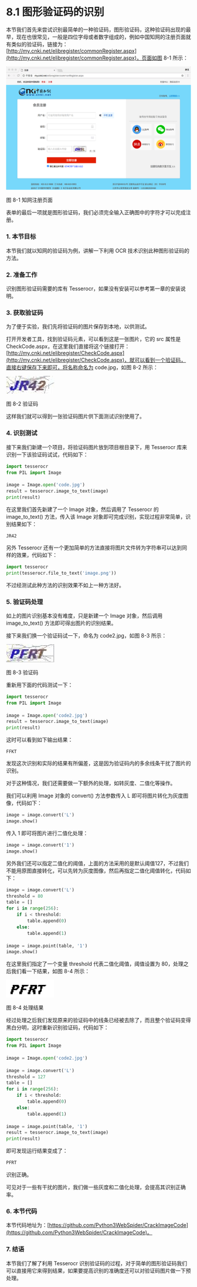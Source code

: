 # 8.1 图形验证码的识别

本节我们首先来尝试识别最简单的一种验证码，图形验证码，这种验证码出现的最早，现在也很常见，一般是四位字母或者数字组成的，例如中国知网的注册页面就有类似的验证码，链接为：[http://my.cnki.net/elibregister/commonRegister.aspx](http://my.cnki.net/elibregister/commonRegister.aspx)，页面如图 8-1 所示：

![](./pictures/8-1.png)

图 8-1 知网注册页面

表单的最后一项就是图形验证码，我们必须完全输入正确图中的字符才可以完成注册。

### 1. 本节目标

本节我们就以知网的验证码为例，讲解一下利用 OCR 技术识别此种图形验证码的方法。

### 2. 准备工作

识别图形验证码需要的库有 Tesserocr，如果没有安装可以参考第一章的安装说明。

### 3. 获取验证码

为了便于实验，我们先将验证码的图片保存到本地，以供测试。

打开开发者工具，找到验证码元素，可以看到这是一张图片，它的 src 属性是 CheckCode.aspx，在这里我们直接将这个链接打开：[http://my.cnki.net/elibregister/CheckCode.aspx](http://my.cnki.net/elibregister/CheckCode.aspx)，就可以看到一个验证码，直接右键保存下来即可，将名称命名为 code.jpg，如图 8-2 所示：

![](./pictures/8-2.jpg)

图 8-2 验证码

这样我们就可以得到一张验证码图片供下面测试识别使用了。

### 4. 识别测试

接下来我们新建一个项目，将验证码图片放到项目根目录下，用 Tesserocr 库来识别一下该验证码试试，代码如下：

```python
import tesserocr
from PIL import Image

image = Image.open('code.jpg')
result = tesserocr.image_to_text(image)
print(result)
```

在这里我们首先新建了一个 Image 对象，然后调用了 Tesserocr 的 image_to_text() 方法，传入该 Image 对象即可完成识别，实现过程非常简单，识别结果如下：

```
JR42
```

另外 Tesserocr 还有一个更加简单的方法直接将图片文件转为字符串可以达到同样的效果，代码如下：

```python
import tesserocr
print(tesserocr.file_to_text('image.png'))
```

不过经测试此种方法的识别效果不如上一种方法好。

### 5. 验证码处理

如上的图片识别基本没有难度，只是新建一个 Image 对象，然后调用 image_to_text() 方法即可得出图片的识别结果。

接下来我们换一个验证码试一下，命名为 code2.jpg，如图 8-3 所示：

![](./pictures/8-3.jpg)

图 8-3 验证码

重新用下面的代码测试一下：

```python
import tesserocr
from PIL import Image

image = Image.open('code2.jpg')
result = tesserocr.image_to_text(image)
print(result)
```

这时可以看到如下输出结果：

```
FFKT
```

发现这次识别和实际的结果有所偏差，这是因为验证码内的多余线条干扰了图片的识别。

对于这种情况，我们还需要做一下额外的处理，如转灰度、二值化等操作。

我们可以利用 Image 对象的 convert() 方法参数传入 L 即可将图片转化为灰度图像，代码如下：

```python
image = image.convert('L')
image.show()
```

传入 1 即可将图片进行二值化处理：

```python
image = image.convert('1')
image.show()
```

另外我们还可以指定二值化的阈值，上面的方法采用的是默认阈值127，不过我们不能用原图直接转化，可以先转为灰度图像，然后再指定二值化阈值转化，代码如下：

```python
image = image.convert('L')
threshold = 80
table = []
for i in range(256):
    if i < threshold:
        table.append(0)
    else:
        table.append(1)

image = image.point(table, '1')
image.show()
```

在这里我们指定了一个变量 threshold 代表二值化阈值，阈值设置为 80，处理之后我们看一下结果，如图 8-4 所示：

![](./pictures/8-4.jpg)

图 8-4 处理结果

经过处理之后我们发现原来的验证码中的线条已经被去除了，而且整个验证码变得黑白分明，这时重新识别验证码，代码如下：

```python
import tesserocr
from PIL import Image

image = Image.open('code2.jpg')

image = image.convert('L')
threshold = 127
table = []
for i in range(256):
    if i < threshold:
        table.append(0)
    else:
        table.append(1)

image = image.point(table, '1')
result = tesserocr.image_to_text(image)
print(result)
```

即可发现运行结果变成了：

```python
PFRT
```

识别正确。

可见对于一些有干扰的图片，我们做一些灰度和二值化处理，会提高其识别正确率。

### 6. 本节代码

本节代码地址为：[https://github.com/Python3WebSpider/CrackImageCode](https://github.com/Python3WebSpider/CrackImageCode)。

### 7. 结语

本节我们了解了利用 Tesserocr 识别验证码的过程，对于简单的图形验证码我们可以直接用它来得到结果，如果要提高识别的准确度还可以对验证码图片做一下预处理。

